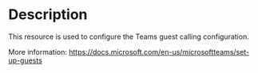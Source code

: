 # Description

This resource is used to configure the Teams guest calling configuration.

More information: https://docs.microsoft.com/en-us/microsoftteams/set-up-guests
